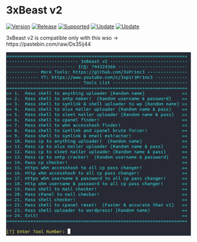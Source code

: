 <h1>3xBeast v2</h1>
<p>
  <a href="https://github.com/3xPr1nc3/3xBeast-v2"><img src="https://img.shields.io/badge/3xBeast-v2.1-red.svg" alt="Version" data-canonical-src="https://img.shields.io/badge/3xBeast-v2.1-red.svg" style="max-width:100%;"></a>
  <a href="https://github.com/3xPr1nc3/3xBeast-v2"><img src="https://img.shields.io/badge/Release-Stable-orange.svg" alt="Release" data-canonical-src="https://img.shields.io/badge/Release-Stable-orange.svg" style="max-width:100%;"></a>
  <a href="https://github.com/3xPr1nc3/3xBeast-v2"><img src="https://img.shields.io/badge/Supported%20OS-Windows%20%2F%20Linux-blue.svg" alt="Supported" data-canonical-src="https://img.shields.io/badge/Supported%20OS-Windows%20%2F%20Linux-blue.svg" style="max-width:100%;"></a>
  <a href="https://github.com/3xPr1nc3/3xBeast-v2"><img src="https://img.shields.io/badge/Auto%20Update-Yes-green.svg" alt="Update" data-canonical-src="https://img.shields.io/badge/Auto%20Update-Yes-green.svg" style="max-width:100%;"></a>
  <a href="https://github.com/3xPr1nc3/3xBeast-v2"><img src="https://img.shields.io/badge/icq-744324366-red.svg" alt="Update" data-canonical-src="https://img.shields.io/badge/icq-744324366-red.svg" style="max-width:100%;"></a>
</p>
<p>3xBeast v2 is compatible only with this wso -> https://pastebin.com/raw/Ds35ij44</p>
<img src="https://raw.githubusercontent.com/3xPr1nc3/3xBeast-v2/master/3xBeastv2.png">
